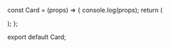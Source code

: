 <main>
        <Card />
        <Card img={'card2'}/>
        <Card img={'card3'}/>
</main>


const Card = (props) => {
console.log(props);
return (

<div className={`card card1 + ${props.img}`}>
<div className="sensor tl"></div>
<div className="sensor tm"></div>
<div className="sensor tr"></div>
<div className="sensor bl"></div>
<div className="sensor bm"></div>
<div className="sensor br"></div>
</div>
);
};

export default Card;
